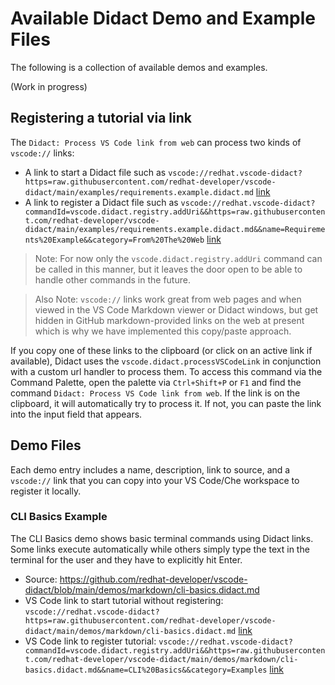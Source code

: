 # Available Didact Demo and Example Files 

The following is a collection of available demos and examples.

(Work in progress)

## Registering a tutorial via link

The `Didact: Process VS Code link from web` can process two kinds of `vscode://` links:

* A link to start a Didact file such as `vscode://redhat.vscode-didact?https=raw.githubusercontent.com/redhat-developer/vscode-didact/main/examples/requirements.example.didact.md` [link](vscode://redhat.vscode-didact?https=raw.githubusercontent.com/redhat-developer/vscode-didact/main/examples/requirements.example.didact.md)
* A link to register a Didact file such as `vscode://redhat.vscode-didact?commandId=vscode.didact.registry.addUri&&https=raw.githubusercontent.com/redhat-developer/vscode-didact/main/examples/requirements.example.didact.md&&name=Requirements%20Example&&category=From%20The%20Web` [link](vscode://redhat.vscode-didact?commandId=vscode.didact.registry.addUri&&https=raw.githubusercontent.com/redhat-developer/vscode-didact/main/examples/requirements.example.didact.md&&name=Requirements%20Example&&category=From%20The%20Web)

>Note: For now only the `vscode.didact.registry.addUri` command can be called in this manner, but it leaves the door open to be able to handle other commands in the future.

>Also Note: `vscode://` links work great from web pages and when viewed in the VS Code Markdown viewer or Didact windows, but get hidden in GitHub markdown-provided links on the web at present which is why we have implemented this copy/paste approach. 

If you copy one of these links to the clipboard (or click on an active link if available), Didact uses the `vscode.didact.processVSCodeLink` in conjunction with a custom url handler to process them. To access this command via the Command Palette, open the palette via `Ctrl+Shift+P` or `F1` and find the command `Didact: Process VS Code link from web`. If the link is on the clipboard, it will automatically try to process it. If not, you can paste the link into the input field that appears. 

## Demo Files

Each demo entry includes a name, description, link to source, and a `vscode://` link that you can copy into your VS Code/Che workspace to register it locally.

### CLI Basics Example

The CLI Basics demo shows basic terminal commands using Didact links. Some links execute automatically while others simply type the text in the terminal for the user and they have to explicitly hit Enter. 

* Source: https://github.com/redhat-developer/vscode-didact/blob/main/demos/markdown/cli-basics.didact.md
* VS Code link to start tutorial without registering: `vscode://redhat.vscode-didact?https=raw.githubusercontent.com/redhat-developer/vscode-didact/main/demos/markdown/cli-basics.didact.md` [link](vscode://redhat.vscode-didact?https=raw.githubusercontent.com/redhat-developer/vscode-didact/main/demos/markdown/cli-basics.didact.md)
* VS Code link to register tutorial: `vscode://redhat.vscode-didact?commandId=vscode.didact.registry.addUri&&https=raw.githubusercontent.com/redhat-developer/vscode-didact/main/demos/markdown/cli-basics.didact.md&&name=CLI%20Basics&&category=Examples` [link](vscode://redhat.vscode-didact?commandId=vscode.didact.registry.addUri&&https=raw.githubusercontent.com/redhat-developer/vscode-didact/main/demos/markdown/cli-basics.didact.md&&name=CLI%20Basics%20for%20Linux&&category=Examples)
